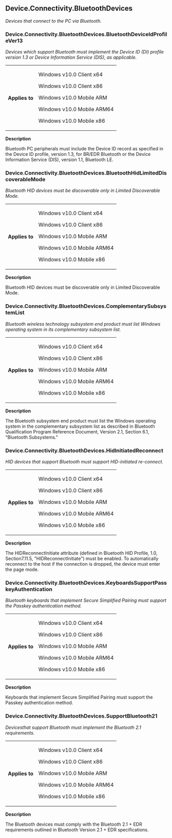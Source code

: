 <!--
# Device.Connectivity.BluetoothDevices

 - [Device.Connectivity.BluetoothDevices](#Device.Connectivity.BluetoothDevices)
-->

<a name="Device.Connectivity.BluetoothDevices"></a>
## Device.Connectivity.BluetoothDevices

*Devices that connect to the PC via Bluetooth.*

### Device.Connectivity.BluetoothDevices.BluetoothDeviceIdProfileVer13

*Devices which support Bluetooth must implement the Device ID (DI) profile version 1.3 or Device Information Service (DIS), as applicable.*

<table>
<tr>
<th>Applies to</th>
<td>
<p>Windows v10.0 Client x64</p>
<p>Windows v10.0 Client x86</p>
<p>Windows v10.0 Mobile ARM</p>
<p>Windows v10.0 Mobile ARM64</p>
<p>Windows v10.0 Mobile x86</p>
</td></tr></table>

**Description**

Bluetooth PC peripherals must include the Device ID record as specified in the Device ID profile, version 1.3, for BR/EDR Bluetooth or the Device Information Service (DIS), version 1.1, Bluetooth LE.

### Device.Connectivity.BluetoothDevices.BluetoothHidLimitedDiscoverableMode

*Bluetooth HID devices must be discoverable only in Limited Discoverable Mode.*

<table>
<tr>
<th>Applies to</th>
<td>
<p>Windows v10.0 Client x64</p>
<p>Windows v10.0 Client x86</p>
<p>Windows v10.0 Mobile ARM</p>
<p>Windows v10.0 Mobile ARM64</p>
<p>Windows v10.0 Mobile x86</p>
</td></tr></table>

**Description**

Bluetooth HID devices must be discoverable only in Limited Discoverable Mode.

### Device.Connectivity.BluetoothDevices.ComplementarySubsystemList

*Bluetooth wireless technology subsystem end product must list Windows operating system in its complementary subsystem list.*

<table>
<tr>
<th>Applies to</th>
<td>
<p>Windows v10.0 Client x64</p>
<p>Windows v10.0 Client x86</p>
<p>Windows v10.0 Mobile ARM</p>
<p>Windows v10.0 Mobile ARM64</p>
<p>Windows v10.0 Mobile x86</p>
</td></tr></table>

**Description**

The Bluetooth subsystem end product must list the Windows operating system in the complementary subsystem list as described in Bluetooth Qualification Program Reference Document, Version 2.1, Section 6.1, "Bluetooth Subsystems."

### Device.Connectivity.BluetoothDevices.HidInitiatedReconnect

*HID devices that support Bluetooth must support HID-initiated re-connect.*

<table>
<tr>
<th>Applies to</th>
<td>
<p>Windows v10.0 Client x64</p>
<p>Windows v10.0 Client x86</p>
<p>Windows v10.0 Mobile ARM</p>
<p>Windows v10.0 Mobile ARM64</p>
<p>Windows v10.0 Mobile x86</p>
</td></tr></table>

**Description**

The HIDReconnectInitiate attribute (defined in Bluetooth HID Profile, 1.0, Section7.11.5, "HIDReconnectInitiate") must be enabled. To automatically reconnect to the host if the connection is dropped, the device must enter the page mode.

### Device.Connectivity.BluetoothDevices.KeyboardsSupportPasskeyAuthentication

*Bluetooth keyboards that implement Secure Simplified Pairing must support the Passkey authentication method.*

<table>
<tr>
<th>Applies to</th>
<td>
<p>Windows v10.0 Client x64</p>
<p>Windows v10.0 Client x86</p>
<p>Windows v10.0 Mobile ARM</p>
<p>Windows v10.0 Mobile ARM64</p>
<p>Windows v10.0 Mobile x86</p>
</td></tr></table>

**Description**

Keyboards that implement Secure Simplified Pairing must support the Passkey authentication method.

### Device.Connectivity.BluetoothDevices.SupportBluetooth21

*Devicesthat support Bluetooth must implement the Bluetooth 2.1 requirements.*

<table>
<tr>
<th>Applies to</th>
<td>
<p>Windows v10.0 Client x64</p>
<p>Windows v10.0 Client x86</p>
<p>Windows v10.0 Mobile ARM</p>
<p>Windows v10.0 Mobile ARM64</p>
<p>Windows v10.0 Mobile x86</p>
</td></tr></table>

**Description**

The Bluetooth devices must comply with the Bluetooth 2.1 + EDR requirements outlined in Bluetooth Version 2.1 + EDR specifications.

